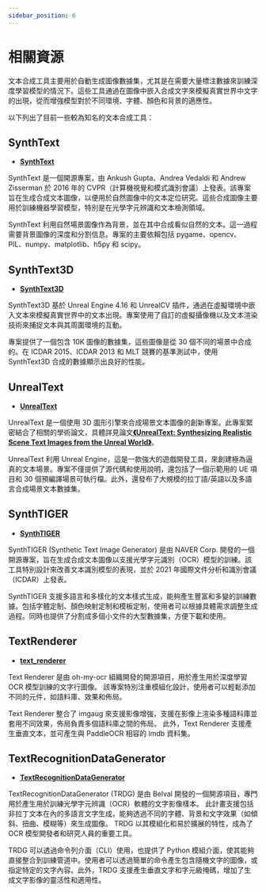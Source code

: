 ```yaml
---
sidebar_position: 6
---
```


# 相關資源

文本合成工具主要用於自動生成圖像數據集，尤其是在需要大量標注數據來訓練深度學習模型的情況下。這些工具通過在圖像中嵌入合成文字來模擬真實世界中文字的出現，從而增強模型對於不同環境、字體、顏色和背景的適應性。

以下列出了目前一些較為知名的文本合成工具：

## SynthText

- [**SynthText**](https://github.com/ankush-me/SynthText)

SynthText 是一個開源專案，由 Ankush Gupta、Andrea Vedaldi 和 Andrew Zisserman 於 2016 年的 CVPR（計算機視覺和模式識別會議）上發表。該專案旨在生成合成文本圖像，以便用於自然圖像中的文本定位研究。這些合成圖像主要用於訓練機器學習模型，特別是在光學字元辨識和文本檢測領域。

SynthText 利用自然場景圖像作為背景，並在其中合成看似自然的文本。這一過程需要背景圖像的深度和分割信息。專案的主要依賴包括 pygame、opencv、PIL、numpy、matplotlib、h5py 和 scipy。

## SynthText3D

- [**SynthText3D**](https://github.com/MhLiao/SynthText3D)

SynthText3D 基於 Unreal Engine 4.16 和 UnrealCV 插件，通過在虛擬環境中嵌入文本來模擬真實世界中的文本出現。專案使用了自訂的虛擬攝像機以及文本渲染技術來捕捉文本與其周圍環境的互動。

專案提供了一個包含 10K 圖像的數據集，這些圖像是從 30 個不同的場景中合成的。在 ICDAR 2015、ICDAR 2013 和 MLT 競賽的基準測試中，使用 SynthText3D 合成的數據顯示出良好的性能。

## UnrealText

- [**UnrealText**](https://github.com/Jyouhou/UnrealText/)

UnrealText 是一個使用 3D 圖形引擎來合成場景文本圖像的創新專案。此專案緊密結合了相關的學術論文，具體詳見論文[**《UnrealText: Synthesizing Realistic Scene Text Images from the Unreal World》**](https://arxiv.org/abs/2003.10608)。

UnrealText 利用 Unreal Engine，這是一款強大的遊戲開發工具，來創建極為逼真的文本場景。專案不僅提供了源代碼和使用說明，還包括了一個示範用的 UE 項目和 30 個預編譯場景可執行檔。此外，還發布了大規模的拉丁語/英語以及多語言合成場景文本數據集。

## SynthTIGER

- [**SynthTIGER**](https://github.com/clovaai/synthtiger)

SynthTIGER (Synthetic Text Image Generator) 是由 NAVER Corp. 開發的一個開源專案，旨在生成合成文本圖像以支援光學字元識別（OCR）模型的訓練。該工具特別設計來改善文本識別模型的表現，並於 2021 年國際文件分析和識別會議（ICDAR）上發表。

SynthTIGER 支援多語言和多樣化的文本樣式生成，能夠產生豐富和多變的訓練數據。包括字體定制、顏色映射定制和模板定制，使用者可以根據具體需求調整生成過程。同時也提供了分割成多個小文件的大型數據集，方便下載和使用。

## TextRenderer

- [**text_renderer**](https://github.com/Sanster/text_renderer)

Text Renderer 是由 oh-my-ocr 組織開發的開源項目，用於產生用於深度學習 OCR 模型訓練的文字行圖像。 該專案特別注重模組化設計，使用者可以輕鬆添加不同的元件，如語料庫、效果和佈局。

Text Renderer 整合了 imgaug 來支援影像增強，支援在影像上渲染多種語料庫並套用不同效果，佈局負責多個語料庫之間的佈局。 此外，Text Renderer 支援產生垂直文本，並可產生與 PaddleOCR 相容的 lmdb 資料集。

## TextRecognitionDataGenerator

- [**TextRecognitionDataGenerator**](https://github.com/Belval/TextRecognitionDataGenerator)

TextRecognitionDataGenerator (TRDG) 是由 Belval 開發的一個開源項目，專門用於產生用於訓練光學字元辨識（OCR）軟體的文字影像樣本。 此計畫支援包括非拉丁文本在內的多語言文字生成，能夠透過不同的字體、背景和文字效果（如傾斜、扭曲、模糊等）來生成圖像。 TRDG 以其模組化和易於擴展的特性，成為了 OCR 模型開發者和研究人員的重要工具。

TRDG 可以透過命令列介面（CLI）使用，也提供了 Python 模組介面，使其能夠直接整合到訓練管道中。使用者可以透過簡單的命令產生包含隨機文字的圖像，或指定特定的文字內容。此外，TRDG 支援產生垂直文字和字元級掩碼，增加了生成文字影像的靈活性和適用性。

